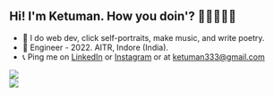 ## Hi! I'm Ketuman. How you doin'? 👨🏽‍💻👋🏽
- 🍉 I do web dev, click self-portraits, make music, and write poetry.
- 🚀 Engineer - 2022. AITR, Indore (India).
- 📞 Ping me on [LinkedIn](https://www.linkedin.com/in/k2maan/) or [Instagram](https://www.instagram.com/k2maan/) or at ketuman333@gmail.com

<a href="https://github.com/anuraghazra/github-readme-stats">
  <img align="center" src="https://github-readme-stats.vercel.app/api/top-langs/?username=k2maan&hide=dart,java&langs_count=4&layout=compact&custom_title=Languages&hide_border=true" />
</a>
</br>
<a href="https://github.com/anuraghazra/convoychat">
  <img align="center" src="https://github-readme-stats.vercel.app/api?username=k2maan&hide=contribs,issues&show_icons=true&custom_title=Stats&hide_border=tru" />
</a>
